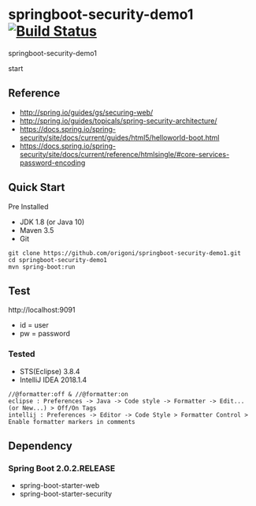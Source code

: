 # springboot-security-demo1 [![Build Status](https://travis-ci.org/origoni/springboot-security-demo1.svg?branch=master)](https://travis-ci.org/origoni/springboot-security-demo1)

springboot-security-demo1

start

## Reference
- http://spring.io/guides/gs/securing-web/
- http://spring.io/guides/topicals/spring-security-architecture/
- https://docs.spring.io/spring-security/site/docs/current/guides/html5/helloworld-boot.html
- https://docs.spring.io/spring-security/site/docs/current/reference/htmlsingle/#core-services-password-encoding

## Quick Start
Pre Installed
- JDK 1.8 (or Java 10)
- Maven 3.5
- Git

```
git clone https://github.com/origoni/springboot-security-demo1.git
cd springboot-security-demo1
mvn spring-boot:run
```

## Test

http://localhost:9091

- id = user
- pw = password

### Tested
- STS(Eclipse) 3.8.4
- IntelliJ IDEA 2018.1.4

```
//@formatter:off & //@formatter:on
eclipse : Preferences -> Java -> Code style -> Formatter -> Edit... (or New...) > Off/On Tags
intellij : Preferences -> Editor -> Code Style > Formatter Control > Enable formatter markers in comments
```


## Dependency

### Spring Boot 2.0.2.RELEASE
- spring-boot-starter-web
- spring-boot-starter-security

